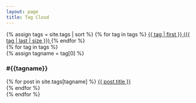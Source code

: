 ```yaml
---
layout: page
title: Tag Cloud
---
```


<div class="tag-cloud">
    {% assign tags = site.tags | sort %}
    {% for tag in tags %}
        <span class="site-tag">
            <a href="/tag-cloud.html#{{ tag | first | slugify }}" 
            style="font-size: {{ tag | last | size | times: 40 | plus: 60 }}%">
                {{ tag | first }} ({{ tag | last | size }})
            </a>
        </span>
    {% endfor %}
</div>

<div>
    {% for tag in tags %}
        <div class="tag-cloud-tag-div">
            {% assign tagname = tag[0] %}
            <h3><a id="{{ tag | first | slugify }}" class="tag-cloud-anchor">#{{tagname}}</a></h3>
            <div>
                {% for post in site.tags[tagname] %}
                    <a href="{{ post.url }}">{{ post.title }}</a><br/>
                {% endfor %}
            </div>
        </div>
    {% endfor %}
</div>